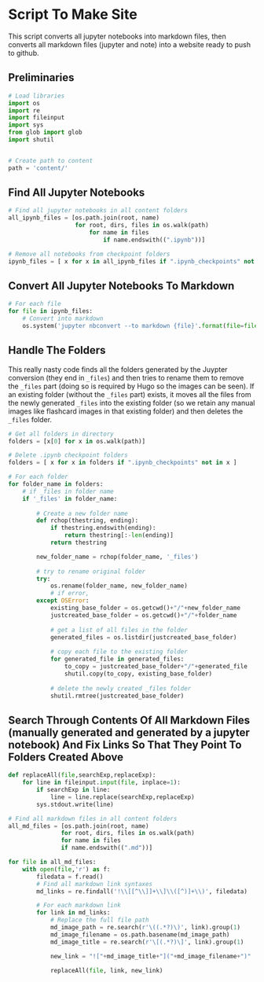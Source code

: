 # Script To Make Site

This script converts all jupyter notebooks into markdown files, then converts all markdown files (jupyter and note) into a website ready to push to github.

## Preliminaries


```python
# Load libraries
import os
import re
import fileinput
import sys
from glob import glob
import shutil


# Create path to content
path = 'content/'
```

## Find All Jupyter Notebooks


```python
# Find all jupyter notebooks in all content folders
all_ipynb_files = [os.path.join(root, name)
                   for root, dirs, files in os.walk(path)
                       for name in files
                           if name.endswith((".ipynb"))]

# Remove all notebooks from checkpoint folders
ipynb_files = [ x for x in all_ipynb_files if ".ipynb_checkpoints" not in x ]
```

## Convert All Jupyter Notebooks To Markdown


```python
# For each file
for file in ipynb_files:
    # Convert into markdown
    os.system('jupyter nbconvert --to markdown {file}'.format(file=file))
```

## Handle The Folders

This really nasty code finds all the folders generated by the Juypter conversion (they end in `_files`) and then tries to rename them to remove the `_files` part (doing so is required by Hugo so the images can be seen). If an existing folder (without the `_files` part) exists, it moves all the files from the newly generated `_files` into the existing folder (so we retain any manual images like flashcard images in that existing folder) and then deletes the `_files` folder.


```python
# Get all folders in directory
folders = [x[0] for x in os.walk(path)]

# Delete .ipynb checkpoint folders
folders = [ x for x in folders if ".ipynb_checkpoints" not in x ]

# For each folder
for folder_name in folders:
    # if _files in folder name
    if '_files' in folder_name:
        
        # Create a new folder name
        def rchop(thestring, ending):
            if thestring.endswith(ending):
                return thestring[:-len(ending)]
            return thestring

        new_folder_name = rchop(folder_name, '_files')
        
        # try to rename original folder
        try:
            os.rename(folder_name, new_folder_name)
            # if error, 
        except OSError:
            existing_base_folder = os.getcwd()+"/"+new_folder_name
            justcreated_base_folder = os.getcwd()+"/"+folder_name
                 
            # get a list of all files in the folder
            generated_files = os.listdir(justcreated_base_folder)
            
            # copy each file to the existing folder
            for generated_file in generated_files:
                to_copy = justcreated_base_folder+"/"+generated_file
                shutil.copy(to_copy, existing_base_folder)
  
            # delete the newly created _files folder
            shutil.rmtree(justcreated_base_folder)    
```

## Search Through Contents Of All Markdown Files (manually generated and generated by a jupyter notebook) And Fix Links So That They Point To Folders Created Above


```python
def replaceAll(file,searchExp,replaceExp):
    for line in fileinput.input(file, inplace=1):
        if searchExp in line:
            line = line.replace(searchExp,replaceExp)
        sys.stdout.write(line)

# Find all markdown files in all content folders
all_md_files = [os.path.join(root, name)
               for root, dirs, files in os.walk(path)
               for name in files
               if name.endswith((".md"))]

for file in all_md_files:
    with open(file,'r') as f:
        filedata = f.read()
        # Find all markdown link syntaxes
        md_links = re.findall('!\\[[^\\]]+\\]\\([^)]+\\)', filedata)

        # For each markdown link
        for link in md_links:
            # Replace the full file path
            md_image_path = re.search(r'\((.*?)\)', link).group(1)
            md_image_filename = os.path.basename(md_image_path)
            md_image_title = re.search(r'\[(.*?)\]', link).group(1)

            new_link = "!["+md_image_title+"]("+md_image_filename+")"

            replaceAll(file, link, new_link)
```


```python

```
